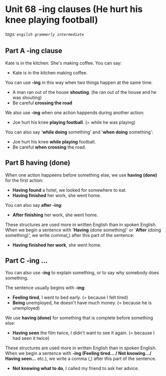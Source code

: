 # Unit 68 **-ing** clauses (He hurt his knee **playing football**)
###### tags: `engilsh grammerly intermediate`

## Part A  -ing clause
Kate is in the kitchen. She's making coffee. You can say:
- Kate is in the kitchen making coffee.

You can use **-ing** in this way when two things happen at the same time:
- A man ran out of the house **shouting**. (he ran out of the house and he was shouting)
- Be careful **crossing the road**

We also use **-ing** when one action happends during another action:
- Joe hurt his knee **playing football**. (= while he was playing)

You can also say '**while doing** something' and '**when doing** something':
- Joe hurt his knee **while playing** football.
- Be careful **when crossing** the road.

## Part B having (done)
When one action happeens before something else, we use **having (done)** for the first action:
- **Having found** a hotel, we looked for somewhere to eat.
- **Having finished** her work, she went home.

You can also say **after -ing**:
- **After finishing** her work, she went home.

These structures are used more in written English than in spoken English.
When we begin a sentence with '**Having** (done something)' or '**After** (doing something)', we write comma(,) after this part of the sentence:
- **Having finished her work**, she went home.

## Part C -ing ...
You can also use **-ing** to explain something, or to say why somebody does something.

The sentence usually begins with **-ing**:
- **Feeling tired**, I went to bed early. (= because I felt tired)
- **Being** unemployed, he doesn't have much money. (= because he is unemployed)

We use **having (done)** for something that is complete before something else:
- **Having seen** the film twice, I didn't want to see it again. (= because I had seen it twice)

These structures are used more in written English than in spoken English.
When we begin a sentence with **-ing (Feeling tired... / Not knowing.../ Having seen...** etc.), we write a comma (,) after this part of the sentence.
- **Not knowing what to do**, I called my friend to ask her advice.